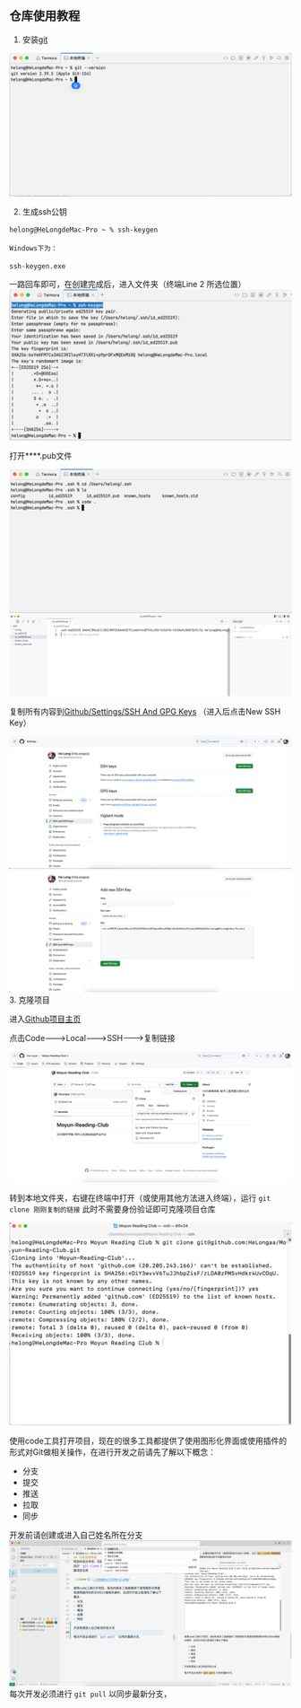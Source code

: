 ## 仓库使用教程

1. 安装[git](https://git-scm.com/)

![git install](./images/git.png)

2. 生成ssh公钥
```
helong@HeLongdeMac-Pro ~ % ssh-keygen

Windows下为：

ssh-keygen.exe
```
一路回车即可，在创建完成后，进入文件夹（终端Line 2 所选位置）
![ssh-create](./images/ssh.png)

打开****.pub文件

![ssh-2](./images/ssh-2.png)
![ssh-3](./images/ssh-3.png)

复制所有内容到[Github/Settings/SSH And GPG Keys](https://github.com/settings/keys)
（进入后点击New SSH Key）

![ssh-4](./images/ssh-4.png)
![ssh-5](./images/ssh-5.png)
3. 克隆项目

进入[Github项目主页](https://github.com/HeLongaa/Moyun-Reading-Club)

点击Code--->Local--->SSH--->复制链接

![clone-1](./images/clone-1.png)

转到本地文件夹，右键在终端中打开（或使用其他方法进入终端），运行 `git clone 刚刚复制的链接` 此时不需要身份验证即可克隆项目仓库

![clone-2](./images/clone-2.png)

使用code工具打开项目，现在的很多工具都提供了使用图形化界面或使用插件的形式对Git做相关操作，在进行开发之前请先了解以下概念：
- 分支
- 提交
- 推送 
- 拉取
- 同步

开发前请创建或进入自己姓名所在分支
![dev1](images/dev1.png)
每次开发必须进行 `git pull` 以同步最新分支，